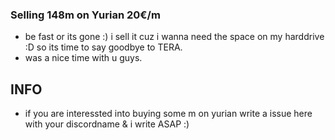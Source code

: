 ### Selling 148m on Yurian 20€/m 
* be fast or its gone :) i sell it cuz i wanna need the space on my harddrive :D so its time to say goodbye to TERA.
* was a nice time with u guys.

## INFO
* if you are interessted into buying some m on yurian write a issue here with your discordname & i write ASAP :)
